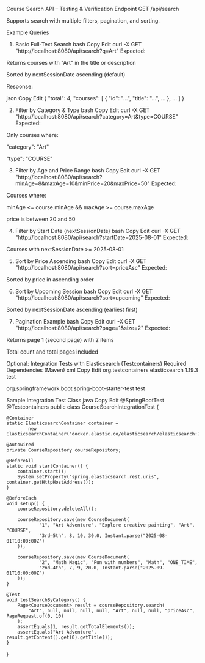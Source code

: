 Course Search API – Testing & Verification
Endpoint
GET /api/search

Supports search with multiple filters, pagination, and sorting.

Example Queries
1. Basic Full-Text Search
bash
Copy
Edit
curl -X GET "http://localhost:8080/api/search?q=Art"
Expected:

Returns courses with "Art" in the title or description

Sorted by nextSessionDate ascending (default)

Response:

json
Copy
Edit
{
  "total": 4,
  "courses": [ { "id": "...", "title": "...", ... }, ... ]
}





 2. Filter by Category & Type
bash
Copy
Edit
curl -X GET "http://localhost:8080/api/search?category=Art&type=COURSE"
Expected:

Only courses where:

"category": "Art"

"type": "COURSE"









3. Filter by Age and Price Range
bash
Copy
Edit
curl -X GET "http://localhost:8080/api/search?minAge=8&maxAge=10&minPrice=20&maxPrice=50"
Expected:

Courses where:

minAge <= course.minAge && maxAge >= course.maxAge

price is between 20 and 50







4. Filter by Start Date (nextSessionDate)
bash
Copy
Edit
curl -X GET "http://localhost:8080/api/search?startDate=2025-08-01"
Expected:

Courses with nextSessionDate >= 2025-08-01










5. Sort by Price Ascending
bash
Copy
Edit
curl -X GET "http://localhost:8080/api/search?sort=priceAsc"
Expected:

Sorted by price in ascending order










6. Sort by Upcoming Session
bash
Copy
Edit
curl -X GET "http://localhost:8080/api/search?sort=upcoming"
Expected:

Sorted by nextSessionDate ascending (earliest first)












7. Pagination Example
bash
Copy
Edit
curl -X GET "http://localhost:8080/api/search?page=1&size=2"
Expected:

Returns page 1 (second page) with 2 items

Total count and total pages included

Optional: Integration Tests with Elasticsearch (Testcontainers)
Required Dependencies (Maven)
xml
Copy
Edit
<dependency>
  <groupId>org.testcontainers</groupId>
  <artifactId>elasticsearch</artifactId>
  <version>1.19.3</version>
  <scope>test</scope>
</dependency>

<dependency>
  <groupId>org.springframework.boot</groupId>
  <artifactId>spring-boot-starter-test</artifactId>
  <scope>test</scope>
</dependency>








Sample Integration Test Class
java
Copy
Edit
@SpringBootTest
@Testcontainers
public class CourseSearchIntegrationTest {

    @Container
    static ElasticsearchContainer container =
            new ElasticsearchContainer("docker.elastic.co/elasticsearch/elasticsearch:7.17.10");

    @Autowired
    private CourseRepository courseRepository;

    @BeforeAll
    static void startContainer() {
        container.start();
        System.setProperty("spring.elasticsearch.rest.uris", container.getHttpHostAddress());
    }

    @BeforeEach
    void setup() {
        courseRepository.deleteAll();

        courseRepository.save(new CourseDocument(
                "1", "Art Adventure", "Explore creative painting", "Art", "COURSE",
                "3rd–5th", 8, 10, 30.0, Instant.parse("2025-08-01T10:00:00Z")
        ));

        courseRepository.save(new CourseDocument(
                "2", "Math Magic", "Fun with numbers", "Math", "ONE_TIME",
                "2nd–4th", 7, 9, 20.0, Instant.parse("2025-09-01T10:00:00Z")
        ));
    }

    @Test
    void testSearchByCategory() {
        Page<CourseDocument> result = courseRepository.search(
            "Art", null, null, null, null, "Art", null, null, "priceAsc", PageRequest.of(0, 10)
        );
        assertEquals(1, result.getTotalElements());
        assertEquals("Art Adventure", result.getContent().get(0).getTitle());
    }
}




